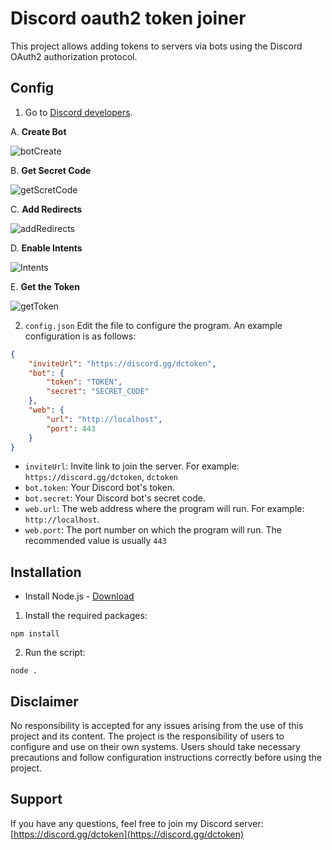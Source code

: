 # Discord oauth2 token joiner

This project allows adding tokens to servers via bots using the Discord OAuth2 authorization protocol.

## Config

1. Go to [Discord developers](https://discord.com/developers/applications).

A. **Create Bot**

![botCreate](https://github.com/Endylus/test/assets/122468378/6012e34e-47cf-412d-94d7-23162d956dd7)

B. **Get Secret Code**

![getScretCode](https://github.com/Endylus/test/assets/122468378/8a88c340-6d4d-4f03-87a8-3467e060cb39)

C. **Add Redirects**

![addRedirects](https://github.com/Endylus/test/assets/122468378/e4aeed6c-bf7a-46de-ba0a-0840ecc20802)

D. **Enable Intents**

![Intents](https://github.com/Endylus/test/assets/122468378/48e61c6f-7088-486f-bd07-f7965a086869)

E. **Get the Token**

![getToken](https://github.com/Endylus/test/assets/122468378/4d8b7e15-7bce-4fba-a64f-0aa3f9ddff48)

2. `config.json` Edit the file to configure the program. An example configuration is as follows:

```json
{
    "inviteUrl": "https://discord.gg/dctoken",
    "bot": {
        "token": "TOKEN",
        "secret": "SECRET_CODE"
    },
    "web": {
        "url": "http://localhost",
        "port": 443
    }
}
```

- `inviteUrl`: Invite link to join the server. For example: `https://discord.gg/dctoken`, `dctoken`
- `bot.token`: Your Discord bot's token.
- `bot.secret`: Your Discord bot's secret code.
- `web.url`: The web address where the program will run. For example: `http://localhost`.
- `web.port`: The port number on which the program will run. The recommended value is usually `443`

## Installation

- Install Node.js - [Download](https://nodejs.org/dist/v20.11.0/node-v20.11.0-x64.msi)

1. Install the required packages:

```
npm install
```

2. Run the script:

```
node .
```

## Disclaimer
No responsibility is accepted for any issues arising from the use of this project and its content. The project is the responsibility of users to configure and use on their own systems. Users should take necessary precautions and follow configuration instructions correctly before using the project.

## Support

If you have any questions, feel free to join my Discord server: [https://discord.gg/dctoken](https://discord.gg/dctoken)
